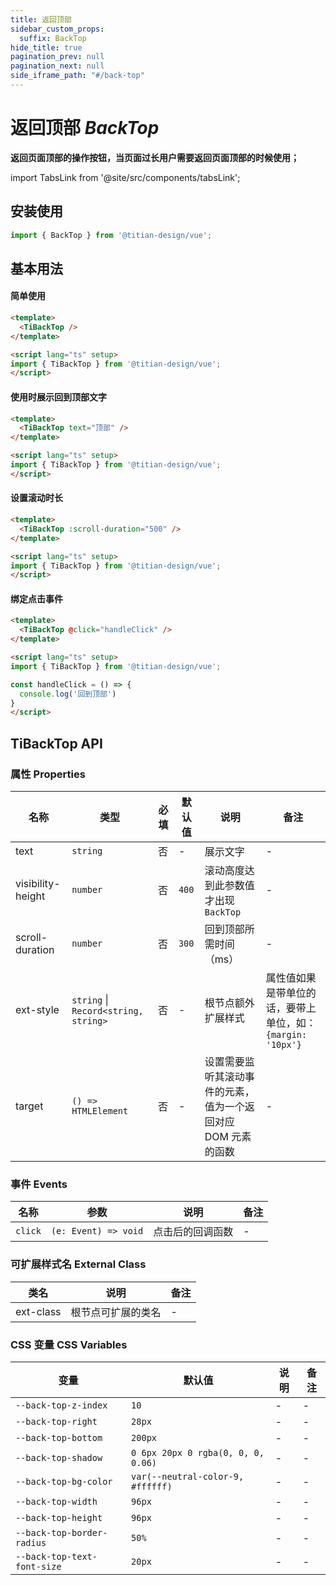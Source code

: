 ```yaml
---
title: 返回顶部
sidebar_custom_props:
  suffix: BackTop
hide_title: true
pagination_prev: null
pagination_next: null
side_iframe_path: "#/back-top"
---
```


# 返回顶部 _BackTop_

**返回页面顶部的操作按钮，当页面过长用户需要返回页面顶部的时候使用；**

import TabsLink from '@site/src/components/tabsLink';

<TabsLink id="tibacktop-api" />

## 安装使用

```typescript tsx showLineNumbers
import { BackTop } from '@titian-design/vue';
```

## 基本用法

#### 简单使用

```html showLineNumbers
<template>
  <TiBackTop />
</template>

<script lang="ts" setup>
import { TiBackTop } from '@titian-design/vue';
</script>
```

#### 使用时展示回到顶部文字

```html showLineNumbers
<template>
  <TiBackTop text="顶部" />
</template>

<script lang="ts" setup>
import { TiBackTop } from '@titian-design/vue';
</script>
```

#### 设置滚动时长

```html showLineNumbers
<template>
  <TiBackTop :scroll-duration="500" />
</template>

<script lang="ts" setup>
import { TiBackTop } from '@titian-design/vue';
</script>
```

#### 绑定点击事件

```html showLineNumbers
<template>
  <TiBackTop @click="handleClick" />
</template>

<script lang="ts" setup>
import { TiBackTop } from '@titian-design/vue';

const handleClick = () => {
  console.log('回到顶部')
}
</script>
```

## TiBackTop API

### 属性 **Properties**

| 名称               | 类型      | 必填 | 默认值 | 说明                               | 备注 |
| ----------------  | --------- | ---- | ------ | ---------------------------------- | ---- |
| text              | `string`  | 否   | - | 展示文字                           | -    |
| visibility-height  | `number`  | 否   | `400` | 滚动高度达到此参数值才出现 `BackTop` | -    |
| scroll-duration          | `number`  | 否   | `300` | 回到顶部所需时间（ms）  | -    |
| ext-style          | `string` \| `Record<string, string>`  | 否 | - | 根节点额外扩展样式 | 属性值如果是带单位的话，要带上单位，如：`{margin: '10px'}` |
| target            | `() => HTMLElement` | 否 | - | 设置需要监听其滚动事件的元素，值为一个返回对应 DOM 元素的函数 | - |

### 事件 **Events**

| 名称  | 参数 | 说明               | 备注 |
| ----- | ---- | ------------------ | ---- |
| `click` | `(e: Event) => void`    | 点击后的回调函数 | -    |

### 可扩展样式名 **External Class**

| 类名     | 说明               | 备注 |
| -------- | ------------------ | ---- |
| ext-class | 根节点可扩展的类名 | -    |

### CSS 变量 **CSS Variables**

| 变量                | 默认值       | 说明 | 备注 |
| ------------------- | ---------- | ---- | ---- |
| `--back-top-z-index`  | `10`    | -    | -    |
| `--back-top-right`  | `28px`    | -    | -    |
| `--back-top-bottom`  | `200px`    | -    | -    |
| `--back-top-shadow`  | `0 6px 20px 0 rgba(0, 0, 0, 0.06)`    | -    | -    |
| `--back-top-bg-color`  | `var(--neutral-color-9, #ffffff)`    | -    | -    |
| `--back-top-width` | `96px` | - | -    |
| `--back-top-height` | `96px` | - | -    |
| `--back-top-border-radius` | `50%` | - | -    |
| `--back-top-text-font-size` | `20px` | - | -    |
